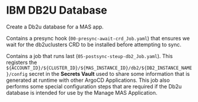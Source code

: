 IBM DB2U Database
===============================================================================
Create a Db2u database for a MAS app.

Contains a presync hook (`00-presync-await-crd_Job.yaml`) that ensures we wait for the db2uclusters CRD to be installed before attempting to sync.

Contains a job that runs last (`05-postsync-steup-db2_Job.yaml`). This registers the `${ACCOUNT_ID}/${CLUSTER_ID}/${MAS_INSTANCE_ID}/db2/${DB2_INSTANCE_NAME}/config` secret in the **Secrets Vault** used to share some information that is generated at runtime with other ArgoCD Applications. This job also performs some special configuration steps that are required if the Db2u database is intended for use by the Manage MAS Application.